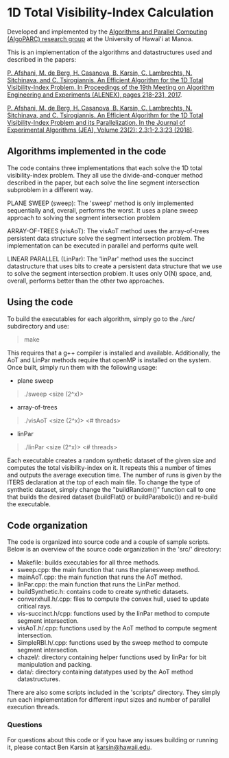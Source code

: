 # 1D Total Visibility-Index Calculation

Developed and implemented by the <a href=http://algoparc.ics.hawaii.edu/>Algorithms and Parallel Computing (AlgoPARC) research group</a> at the University of Hawai'i at Manoa.

This is an implementation of the algorithms and datastructures used and described in the papers:

<a href=https://algoparc.ics.hawaii.edu/pubs/17-alenex.pdf>P. Afshani, M. de Berg, H. Casanova, B. Karsin, C. Lambrechts, N. Sitchinava, and C. Tsirogiannis. An Efficient Algorithm for the 1D Total Visibility-Index Problem. In Proceedings of the 19th Meeting on Algorithm Engineering and Experiments (ALENEX), pages 218-231, 2017</a>.

<a href=https://algoparc.ics.hawaii.edu/pubs/18-jea.pdf>P. Afshani, M. de Berg, H. Casanova, B. Karsin, C. Lambrechts, N. Sitchinava, and C. Tsirogiannis. An Efficient Algorithm for the 1D Total Visibility-Index Problem and its Parallelization. In the Journal of Experimental Algorithms (JEA), Volume 23(2): 2.3:1-2.3:23 (2018)</a>. 


## Algorithms implemented in the code

The code contains three implementations that each solve the 1D total visibility-index problem.  They all use the divide-and-conquer method described in the paper, but each solve the line segment intersection subproblem in a different way.

PLANE SWEEP (sweep):
The 'sweep' method is only implemented sequentially and, overall, performs the worst.  It uses a plane sweep approach to solving the segment intersection problem

ARRAY-OF-TREES (visAoT):
The visAoT method uses the array-of-trees persistent data structure solve the segment intersection problem.  The implementation can be executed in parallel and performs quite well.  

LINEAR PARALLEL (LinPar):
The 'linPar' method uses the succinct datastructure that uses bits to create a persistent data structure that we use to solve the segment intersection problem.  It uses only O(N) space, and, overall, performs better than the other two approaches.

## Using the code

To build the executables for each algorithm, simply go to the ./src/ subdirectory and use:
> make

This requires that a g++ compiler is installed and available.  Additionally, the AoT and LinPar methods require that openMP is installed on the system.  Once built, simply run them with the following usage:

- plane sweep
> ./sweep <size (2^x)>

- array-of-trees
> ./visAoT <size (2^x)> <# threads>

- linPar
> ./linPar <size (2^x)> <# threads>

Each executable creates a random synthetic dataset of the given size and computes the total visibility-index on it.  It repeats this a number of times and outputs the average execution time.  The number of runs is given by the ITERS declaration at the top of each main file.  To change the type of synthetic dataset, simply change the "buildRandom()" function call to one that builds the desired dataset (buildFlat() or buildParabolic()) and re-build the executable.

## Code organization

The code is organized into source code and a couple of sample scripts.  Below is an overview of the source code organization in the 'src/' directory:

- Makefile: builds executables for all three methods.
- sweep.cpp: the main function that runs the planesweep method.
- mainAoT.cpp: the main function that runs the AoT method.
- linPar.cpp: the main function that runs the LinPar method.
- buildSynthetic.h: contains code to create synthetic datasets.
- converxhull.h/.cpp: files to compute the convex hull, used to update critical rays.
- vis-succinct.h/cpp: functions used by the linPar method to compute segment intersection.
- visAoT.h/.cpp: functions used by the AoT method to compute segment intersection.
- SimpleRBI.h/.cpp: functions used by the sweep method to compute segment intersection.
- chazel/: directory containing helper functions used by linPar for bit manipulation and packing.
- data/: directory containing datatypes used by the AoT method datastructures.

There are also some scripts included in the 'scripts/' directory.  They simply run each implementation for different input sizes and number of parallel execution threads.


### Questions

For questions about this code or if you have any issues building or running it, please contact Ben Karsin at karsin@hawaii.edu.
